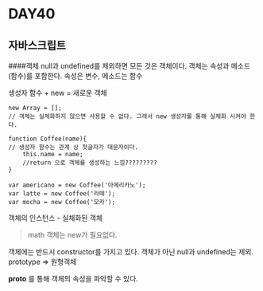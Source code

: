 # DAY40
## 자바스크립트

####객체
null과 undefined를 제외하면 모든 것은 객체이다.
객체는 속성과 메소드(함수)를 포함한다.
속성은 변수, 메소드는 함수

생성자 함수 + new = 새로운 객체
```
new Array = [];
// 객체는 실체화하지 않으면 사용할 수 없다. 그래서 new 생성자를 통해 실체화 시켜야 한다.

function Coffee(name){
// 생성자 함수는 관계 상 첫글자가 대문자이다.
	this.name = name;
	//return 으로 객체를 생성하는 느낌?????????
}

var americano = new Coffee('아메리카노');
var latte = new Coffee('라떼');
var mocha = new Coffee('모카');
```
객체의 인스턴스 - 실체화된 객체

> math 객체는 new가 필요없다.

객체에는 반드시 constructor를 가지고 있다. 객체가 아닌 null과 undefined는 제외.
prototype => 원형객체

__proto__ 를 통해 객체의 속성을 파악할 수 있다.


